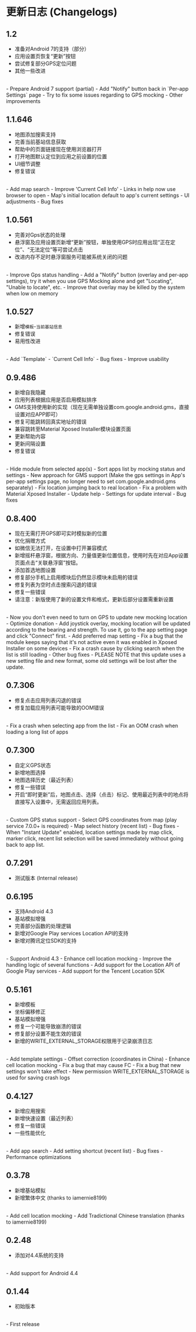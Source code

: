 # 更新日志 (Changelogs)

## 1.2
- 准备对Android 7的支持（部分）
- 应用设置页恢复“更新”按钮
- 尝试修复部分GPS定位问题
- 其他一些改进      
<br/>
- Prepare Android 7 support (partial)
- Add "Notify" button back in `Per-app Settings` page
- Try to fix some issues regarding to GPS mocking
- Other improvements


## 1.1.646
- 地图添加搜索支持
- 完善当前基站信息获取
- 帮助中的页面链接现在使用浏览器打开
- 打开地图默认定位到应用之前设置的位置
- UI细节调整
- 修复错误      
<br/>
- Add map search
- Improve 'Current Cell Info'
- Links in help now use browser to open
- Map's initial location default to app's current settings
- UI adjustments
- Bug fixes


## 1.0.561
- 完善对Gps状态的处理
- 悬浮窗及应用设置页新增“更新”按钮，单独使用GPS时应用出现“正在定位”、“无法定位”等可尝试点击
- 改进内存不足时悬浮窗服务可能被系统关闭的问题      
<br/>
- Improve Gps status handling
- Add a "Notify" button (overlay and per-app settings), try it when you use GPS Mocking alone and get "Locating", "Unable to locate", etc.
- Improve that overlay may be killed by the system when low on memory


## 1.0.527
- 新增`模板`-`当前基站信息`
- 修复错误
- 易用性改进     
<br/>
- Add `Template` - `Current Cell Info`
- Bug fixes
- Improve usability


## 0.9.486
- 新增自我隐藏
- 应用列表根据应用是否启用模拟排序
- GMS支持使用新的实现（现在无需单独设置com.google.android.gms，直接设置对应APP即可）
- 修复可能跳转回真实地址的错误
- 兼容跳转至Material Xposed Installer模块设置页面
- 更新帮助内容
- 更新间隔设置
- 修复错误     
<br/>
- Hide module from selected app(s)
- Sort apps list by mocking status and settings
- New approach for GMS support (Make the gps settings in App's per-app settings page, no longer need to set com.google.android.gms separately)
- Fix location jumping back to real location
- Fix a problem with Material Xposed Installer
- Update help
- Settings for update interval
- Bug fixes


## 0.8.400
- 现在无需打开GPS即可实时模拟新的位置
- 优化捐赠方式
- 如微信无法打开，在设置中打开兼容模式
- 新增摇杆悬浮窗，根据方向、力量值更新位置信息，使用时先在对应App设置页面点击“关联悬浮窗”按钮。
- 添加首选地图设置
- 修复部分手机上启用模块后仍然显示模块未启用的错误
- 修复列表为空时点击搜索闪退的错误
- 修复一些错误
- 请注意：新版使用了新的设置文件和格式，更新后部分设置需重新设置    
<br/>
- Now you don't even need to turn on GPS to update new mocking location
- Optimize donation 
- Add joystick overlay, mocking location will be updated according to the bearing and strength. To use it, go to the app setting page and click "Connect" first.
- Add preferred map setting
- Fix a bug that the module keeps saying that it's not active even it was enabled in Xposed Installer on some devices
- Fix a crash cause by clicking search when the list is still loading
- Other bug fixes
- PLEASE NOTE that this update uses a new setting file and new format, some old settings will be lost after the update. 


## 0.7.306
- 修复点击应用列表闪退的错误
- 修复加载应用列表可能导致的OOM错误     
<br/>
- Fix a crash when selecting app from the list     
- Fix an OOM crash when loading a long list of apps


## 0.7.300
- 自定义GPS状态     
- 新增地图选择     
- 地图选择历史（最近列表）     
- 修复一些错误     
- 开启“即时更新”后，地图点击、选择（点击）标记、使用最近列表中的地点将直接写入设置中，无需返回应用列表。    
<br/>
- Custom GPS status support     
- Select GPS coordinates from map (play service 7.0.0+ is required)     
- Map select history (recent list)     
- Bug fixes     
- When "Instant Update" enabled, location settings made by map click, marker click, recent list selection will be saved immediately without going back to app list. 


## 0.7.291
- 测试版本 (Internal release)


## 0.6.195
- 支持Android 4.3    
- 基站模拟增强    
- 完善部分函数的处理逻辑    
- 新增对Google Play services Location API的支持    
- 新增对腾讯定位SDK的支持     
<br/>
- Support Android 4.3     
- Enhance cell location mocking     
- Improve the handling logic of several functions     
- Add support for the Location API of Google Play services     
- Add support for the Tencent Location SDK 


## 0.5.161
- 新增模板    
- 坐标偏移修正    
- 基站模拟增强    
- 修复一个可能导致崩溃的错误    
- 修复部分设置不能生效的错误    
- 新增的WRITE_EXTERNAL_STORAGE权限用于记录崩溃日志     
<br/>
- Add template settings     
- Offset correction (coordinates in China)     
- Enhance cell location mocking    
- Fix a bug that may cause FC    
- Fix a bug that new settings won't take effect    
- New permission WRITE_EXTERNAL_STORAGE is used for saving crash logs

  
## 0.4.127
- 新增应用搜索    
- 新增快速设置（最近列表）    
- 修复一些错误    
- 一些性能优化    
<br/>
- Add app search    
- Add setting shortcut (recent list)    
- Bug fixes    
- Performance optimizations


## 0.3.78
- 新增基站模拟
- 新增繁体中文 (thanks to iamernie8199)    
<br/>
- Add cell location mocking     
- Add Tradictional Chinese translation (thanks to iamernie8199)


## 0.2.48
- 添加对4.4系统的支持    
<br/>
- Add support for Android 4.4


## 0.1.44
- 初始版本    
<br/>
- First release
